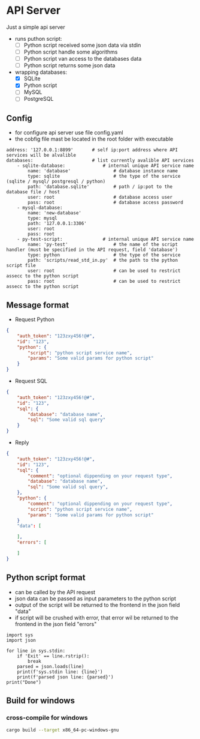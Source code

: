 # API Server

Just a simple api server 

- runs puthon script:
    - [ ] Python script received some json data via stdin
    - [ ] Python script handle some algorithms
    - [ ] Python script van access to the databases data
    - [ ] Python script returns some json data
- wrapping databases:
    - [x] SQLite
    - [x] Python script
    - [ ] MySQL
    - [ ] PostgreSQL

## Config

- for configure api server use file config.yaml
- the cobfig file mast be located in the root folder with executable

```
address: '127.0.0.1:8899'       # self ip:port address where API services will be alvalible
databases:                      # list currently avalible API services
    - sqlite-database:              # internal unique API service name
        name: 'database'                # database instance name
        type: sqlite                    # the type of the service (sqlite / mysql/ postgresql / python)
        path: 'database.sqlite'         # path / ip:pot to the database file / host 
        user: root                      # database access user
        pass: root                      # database access password
    - mysql-database:
        name: 'new-database'
        type: mysql
        path: '127.0.0.1:3306'
        user: root
        pass: root
    - py-test-script:               # internal unique API service name
        name: 'py-test'                 # the name of the script handler (must be specified in the API request, field 'database')
        type: python                    # the type of the service
        path: 'scripts/read_std_in.py'  # the path to the python script file
        user: root                      # can be used to restrict assecc to the python script
        pass: root                      # can be used to restrict assecc to the python script
```

## Message format

- Request Python

```json
{
    "auth_token": "123zxy456!@#",
    "id": "123",
    "python": {
        "script": "python script service name",
        "params": "Some valid params for python script"
    }
}
```

- Request SQL

```json
{
    "auth_token": "123zxy456!@#",
    "id": "123",
    "sql": {
        "database": "database name",
        "sql": "Some valid sql query"
    }
}
```

- Reply

```json
{
    "auth_token": "123zxy456!@#",
    "id": "123",
    "sql": {
        "comment": "optional dippending on your request type",
        "database": "database name",
        "sql": "Some valid sql query",
    },
    "python": {
        "comment": "optional dippending on your request type",
        "script": "python script service name",
        "params": "Some valid params for python script"
    }
    "data": [

    ],
    "errors": [

    ]
}
```

## Python script format
- can be called by the API request
- json data can be passed as input parameters to the python script
- output of the script will be returned to the frontend in the json field "data"
- if script will be crushed with error, that error wil be returned to the frontend in the json field "errors"

```
import sys
import json

for line in sys.stdin:
    if 'Exit' == line.rstrip():
        break
    parsed = json.loads(line)
    print(f'sys.stdin line: {line}')
    print(f'parsed json line: {parsed}')
print("Done")
```

## Build for windows

### cross-compile for windows

```bash
cargo build --target x86_64-pc-windows-gnu
```
